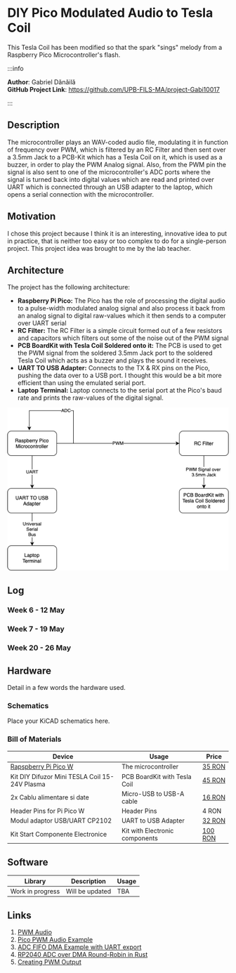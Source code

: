 # DIY Pico Modulated Audio to Tesla Coil
This Tesla Coil has been modified so that the spark "sings" melody from a Raspberry Pico Microcontroller's flash.

:::info 

**Author**: Gabriel Dănăilă \
**GitHub Project Link**: https://github.com/UPB-FILS-MA/project-Gabi10017

:::

## Description

The microcontroller plays an WAV-coded audio file, modulating it in function of frequency over PWM, which is filtered by an RC Filter and then sent over a 3.5mm Jack to a PCB-Kit which has a Tesla Coil on it, which is used as a buzzer, in order to play the PWM Analog signal. Also, from the PWM pin the signal is also sent to one of the microcontroller's ADC ports where the signal is turned back into digital values which are read and printed over UART which is connected through an USB adapter to the laptop, which opens a serial connection with the microcontroller.

## Motivation

I chose this project because I think it is an interesting, innovative idea to put in practice, that is neither too easy or too complex to do for a single-person project. This project idea was brought to me by the lab teacher.

## Architecture 

The project has the following architecture:
- __Raspberry Pi Pico:__ The Pico has the role of processing the digital audio to a pulse-width modulated analog signal and also process it back from an analog signal to digital raw-values which it then sends to a computer over UART serial
- __RC Filter:__ The RC Filter is a simple circuit formed out of a few resistors and capacitors which filters out some of the noise out of the PWM signal
- __PCB BoardKit with Tesla Coil Soldered onto it:__ The PCB is used to get the PWM signal from the soldered 3.5mm Jack port to the soldered Tesla Coil which acts as a buzzer and plays the sound it receives.
- __UART TO USB Adapter:__ Connects to the TX & RX pins on the Pico, pushing the data over to a USB port. I thought this would be a bit more efficient than using the emulated serial port.
- __Laptop Terminal:__ Laptop connects to the serial port at the Pico's baud rate and prints the raw-values of the digital signal.

![Block Diagram](block_diagram.png)


## Log

<!-- write every week your progress here -->

### Week 6 - 12 May

### Week 7 - 19 May

### Week 20 - 26 May

## Hardware

Detail in a few words the hardware used.

### Schematics

Place your KiCAD schematics here.

### Bill of Materials

<!-- Fill out this table with all the hardware components that you might need.

The format is 
```
| [Device](link://to/device) | This is used ... | [price](link://to/store) |

```

-->

| Device | Usage | Price |
|--------|--------|-------|
| [Rapspberry Pi Pico W](https://www.raspberrypi.com/documentation/microcontrollers/raspberry-pi-pico.html) | The microcontroller | [35 RON](https://www.optimusdigital.ro/en/raspberry-pi-boards/12394-raspberry-pi-pico-w.html) |
| Kit DIY Difuzor Mini TESLA Coil 15-24V Plasma | PCB BoardKit with Tesla Coil | [45 RON](https://www.olx.ro/d/oferta/kit-diy-difuzor-mini-tesla-coil-15-24v-plasma-IDgLEoY.html) |
| 2x Cablu alimentare si date | Micro-USB to USB-A cable | [16 RON](https://www.emag.ro/cablu-alimentare-si-date-ugreen-fast-charging-usb-la-micro-usb-nickel-plating-pvc-1-5m-negru-6957303861378/pd/DV7CCBYBM/) |
| Header Pins for Pi Pico W | Header Pins | 4 RON |
| Modul adaptor USB/UART CP2102 | UART to USB Adapter | [32 RON](https://www.emag.ro/modul-adaptor-usb-uart-cp2102-waveshare-5-3-3-v-cp2102usbuartboard-micro-waveshare11325/pd/DNDJFQMBM/) |
| Kit Start Componente Electronice | Kit with Electronic components | [100 RON](https://www.emag.ro/kit-start-componente-electronice-ai777/pd/DXRJ4TMBM/) |


## Software

| Library | Description | Usage |
|---------|-------------|-------|
| Work in progress | Will be updated | TBA |

## Links

<!-- Add a few links that inspired you and that you think you will use for your project -->

1. [PWM Audio](https://gregchadwick.co.uk/blog/playing-with-the-pico-pt3/)
2. [Pico PWM Audio Example](https://github.com/DrChat/rp-hal/blob/feature/pwm_audio_example/boards/rp-pico/examples/pico_pwm_audio.rs)
3. [ADC FIFO DMA Example with UART export](https://github.com/rp-rs/rp-hal/blob/main/rp2040-hal/examples/adc_fifo_dma.rs)
4. [RP2040 ADC over DMA Round-Robin in Rust](https://gist.github.com/chmanie/d897d9be6e85c872673b6f010dfff7b0)
5. [Creating PWM Output](https://www.alexdwilson.dev/learning-in-public/pwm-output-how-to-program-a-raspberry-pi-pico-with-rust)
